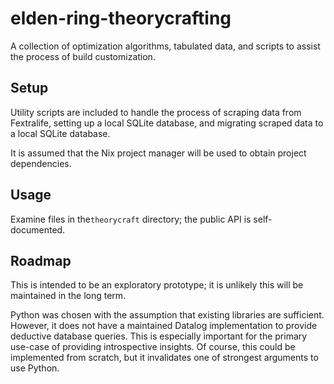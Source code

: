 # elden-ring-theorycrafting
A collection of optimization algorithms, tabulated data, and scripts to assist the process of build customization. 

## Setup
Utility scripts are included to handle the process of scraping data from Fextralife, setting up a local SQLite database, and migrating scraped data to a local SQLite database.  

It is assumed that the Nix project manager will be used to obtain project dependencies.

## Usage
Examine files in the`theorycraft` directory; the public API is self-documented. 

## Roadmap 
This is intended to be an exploratory prototype; it is unlikely this will be maintained in the long term.

Python was chosen with the assumption that existing libraries are sufficient.  However, it does not have a maintained Datalog implementation to provide deductive database queries. This is especially important for the primary use-case of providing introspective insights.  Of course, this could be implemented from scratch, but it invalidates one of strongest arguments to use Python. 


